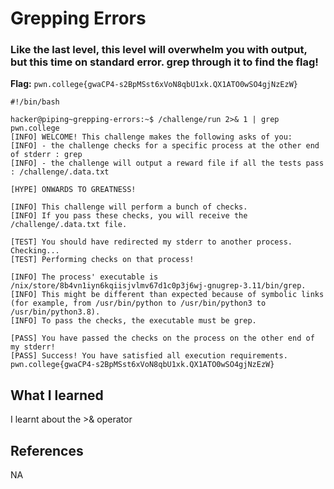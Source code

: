 # Grepping Errors

### Like the last level, this level will overwhelm you with output, but this time on standard error. grep through it to find the flag!

**Flag:** `pwn.college{gwaCP4-s2BpMSst6xVoN8qbU1xk.QX1ATO0wSO4gjNzEzW}`

```
#!/bin/bash

hacker@piping~grepping-errors:~$ /challenge/run 2>& 1 | grep pwn.college
[INFO] WELCOME! This challenge makes the following asks of you:
[INFO] - the challenge checks for a specific process at the other end of stderr : grep
[INFO] - the challenge will output a reward file if all the tests pass : /challenge/.data.txt

[HYPE] ONWARDS TO GREATNESS!

[INFO] This challenge will perform a bunch of checks.
[INFO] If you pass these checks, you will receive the /challenge/.data.txt file.

[TEST] You should have redirected my stderr to another process. Checking...
[TEST] Performing checks on that process!

[INFO] The process' executable is /nix/store/8b4vn1iyn6kqiisjvlmv67d1c0p3j6wj-gnugrep-3.11/bin/grep.
[INFO] This might be different than expected because of symbolic links (for example, from /usr/bin/python to /usr/bin/python3 to /usr/bin/python3.8).
[INFO] To pass the checks, the executable must be grep.

[PASS] You have passed the checks on the process on the other end of my stderr!
[PASS] Success! You have satisfied all execution requirements.
pwn.college{gwaCP4-s2BpMSst6xVoN8qbU1xk.QX1ATO0wSO4gjNzEzW}
```

## What I learned

I learnt about the >& operator

## References

NA
